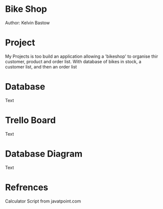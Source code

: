 # Bike Shop
Author: Kelvin Bastow

# Project

My Projects is too build an application allowing a 'bikeshop' to organise thir customer, product and order list. With database of bikes in stock, a customer list, and then an order list

# Database

Text

# Trello Board

Text

# Database Diagram

Text

# Refrences

Calculator Script from javatpoint.com

